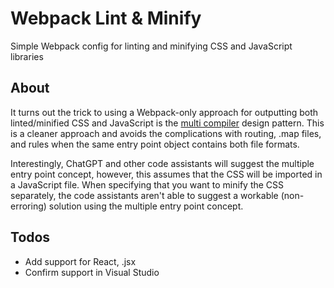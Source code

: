 # Webpack Lint & Minify
Simple Webpack config for linting and minifying CSS and JavaScript libraries

## About
It turns out the trick to using a Webpack-only approach for outputting both linted/minified CSS and JavaScript is the [multi compiler](https://github.com/webpack/webpack/blob/main/examples/multi-compiler/webpack.config.js) design pattern. This is a cleaner approach and avoids the complications with routing, .map files, and rules when the same entry point object contains both file formats.

Interestingly, ChatGPT and other code assistants will suggest the multiple entry point concept, however, this assumes that the CSS will be imported in a JavaScript file. When specifying that you want to minify the CSS separately, the code assistants aren't able to suggest a workable (non-erroring) solution using the multiple entry point concept.

## Todos
- Add support for React, .jsx
- Confirm support in Visual Studio
